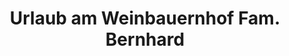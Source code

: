 ---
title: "Urlaub am Weinbauernhof Fam. Bernhard"
url: /glanz-an-der-weinstrasse/urlaub-am-weinbauernhof-fam-bernhard/
shop: Allgemein
---